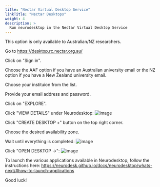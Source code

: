 ```yaml
---
title: "Nectar Virtual Desktop Service"
linkTitle: "Nectar Desktops"
weight: 4
description: >
  Run neurodesktop in the Nectar Virtual Desktop Service
---
```


This option is only available to Australian/NZ researchers.

Go to https://desktop.rc.nectar.org.au/ 

Click on "Sign in".

Choose the AAF option if you have an Australian university email or the NZ option if you have a New Zealand university email.

Choose your instituion from the list.

Provide your email address and password.

Click on "EXPLORE".

Click "VIEW DETAILS" under Neurodesktop:
![image](https://user-images.githubusercontent.com/4021595/150286038-592d6b31-3b9a-4ade-8b2d-824a17ca23b4.png)

Click "CREATE DESKTOP +" button on the top right corner.

Choose the desired availability zone.

Wait until everything is completed:
![image](https://user-images.githubusercontent.com/4021595/150286126-2d8f60af-7499-4c69-998a-668c9c34d8c9.png)

Click "OPEN DESKTOP ->":
![image](https://user-images.githubusercontent.com/4021595/150286383-1c1b8d20-c772-4598-a81b-1ef9e11526b8.png)

To launch the various applications available in Neurodesktop, follow the instructions here:
https://neurodesk.github.io/docs/neurodesktop/whats-next/#how-to-launch-applications

Good luck!

